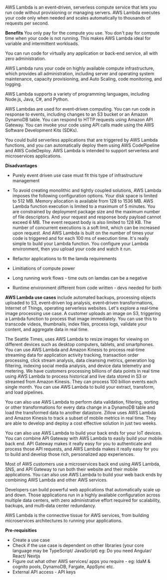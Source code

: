 AWS Lambda is an event‑driven, serverless compute service that lets you run code without provisioning or managing servers. AWS Lambda executes your code only when needed and scales automatically to thousands of requests per second. 

__Benefits__
You only pay for the compute you use. You don't pay for compute time when your code is not running. This makes AWS Lambda ideal for variable and intermittent workloads. 

You can run code for virtually any application or back‑end service, all with zero administration. 

AWS Lambda runs your code on highly available compute infrastructure, which provides all administration, including server and operating system maintenance, capacity provisioning, and Auto Scaling, code monitoring, and logging. 

AWS Lambda supports a variety of programming languages, including Node.js, Java, C#, and Python. 

AWS Lambdas are used for event‑driven computing. You can run code in response to events, including changes to an S3 bucket or an Amazon DynamoDB table. You can respond to HTTP requests using Amazon API Gateway. You can invoke your code using API calls made using the AWS Software Development Kits (SDKs). 

You could build serverless applications that are triggered by AWS Lambda functions, and you can automatically deploy them using AWS CodePipeline and AWS CodeDeploy. AWS Lambda is intended to support serverless and microservices applications. 

__Disadvantages__
- Purely event driven use case must fit this type of infrastructure management

- To avoid creating monolithic and tightly coupled solutions, AWS Lambda imposes the following configuration options. Your disk space is limited to 512 MB. Memory allocation is available from 128 to 1536 MB. AWS Lambda function execution is limited to a maximum of 5 minutes. You are constrained by deployment package size and the maximum number of file descriptors. And your request and response body payload cannot exceed 6 MB. The event request body is also limited to 128 KB. The number of concurrent executions is a soft limit, which can be increased upon request. And AWS Lambda is built on the number of times your code is triggered and for each 100 ms of execution time. It's really simple to build your Lambda function. You configure your Lambda environment, then you upload your code and watch it run. 

- Refactor applications to fit the lamda requirements

- Limitiations of compute power

- Long running work flows - time outs on lamdas can be a negative

- Runtime environment different from code written - devs needed for both 

__AWS Lambda use cases__ include automated backups, processing objects uploaded to S3, event‑driven log analysis, event‑driven transformations, Internet of Things, operating serverless websites. Let's explore a real‑time image processing use case. A customer uploads an image on S3, triggering a Lambda function to process that image immediately. You can use this to transcode videos, thumbnails, index files, process logs, validate your content, and aggregate data in real time. 

The Seattle Times, uses AWS Lambda to resize images for viewing on different devices such as desktop computers, tablets, and smartphones. You can use AWS Lambda and Amazon Kinesis to process real‑time streaming data for application activity tracking, transaction order processing, click stream analysis, data cleansing metrics, generation log filtering, indexing social media analysis, and device data telemetry and metering. We have customers processing billions of data points in real time using AWS Lambda to process historical and live data stored in S3 or streamed from Amazon Kinesis. They can process 100 billion events each single month. You can use AWS Lambda to build your extract, transform, and load pipelines. 

You can also use AWS Lambda to perform data validation, filtering, sorting or other transformations for every data change in a DynamoDB table and load the transformed data to another datastore. Zillow uses AWS Lambda and Amazon Kinesis to track a subset of mobile metrics in real time. They are able to develop and deploy a cost effective solution in just two weeks. 

You can also use AWS Lambda to build your back ends for your IoT devices. You can combine API Gateway with AWS Lambda to easily build your mobile back end. API Gateway makes it really easy for you to authenticate and process those API requests, and AWS Lambda makes it really easy for you to build and develop those rich, personalized app experiences. 

Most of AWS customers use a microservices back end using AWS Lambda, SNS, and API Gateway to run both their website and their mobile applications. You can also use AWS Lambda to build your web back ends by combining AWS Lambda and other AWS services. 

Developers can build powerful web applications that automatically scale up and down. Those applications run in a highly available configuration across multiple data centers, with zero administrative effort required for scalability, backups, and multi‑data center redundancy. 

AWS Lambda is the connective tissue for AWS services, from building microservices architectures to running your applications. 

__Pre-requisities__

- Create a use case
- Check if the use case is dependent on other libraries (your core language may be TypeScript/ JavaScript) eg: Do you need Angular/ React/ Nextjs
- Figure out what other AWS services/ apps you require - eg: IdaM & cognito pools, DynamoDB, Fargate, AppSync etc.
- External API access - API keys
